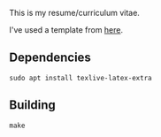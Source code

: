 This is my resume/curriculum vitae.

I've used a template from [here](http://www.rpi.edu/dept/arc/training/latex/resumes/).

## Dependencies

```shell
sudo apt install texlive-latex-extra
```

## Building

```shell
make
```
